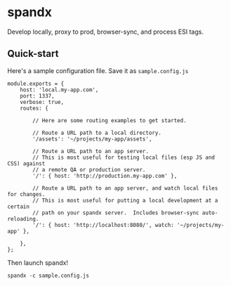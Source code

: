# spandx

Develop locally, proxy to prod, browser-sync, and process ESI tags.

## Quick-start

Here's a sample configuration file.  Save it as `sample.config.js`

    module.exports = {
        host: 'local.my-app.com',
        port: 1337,
        verbose: true,
        routes: {

            // Here are some routing examples to get started.

            // Route a URL path to a local directory.
            '/assets': '~/projects/my-app/assets',

            // Route a URL path to an app server.
            // This is most useful for testing local files (esp JS and CSS) against
            // a remote QA or production server.
            '/': { host: 'http://production.my-app.com' },

            // Route a URL path to an app server, and watch local files for changes.
            // This is most useful for putting a local development at a certain
            // path on your spandx server.  Includes browser-sync auto-reloading.
            '/': { host: 'http://localhost:8080/', watch: '~/projects/my-app' },

        },
    };

Then launch spandx!

    spandx -c sample.config.js
